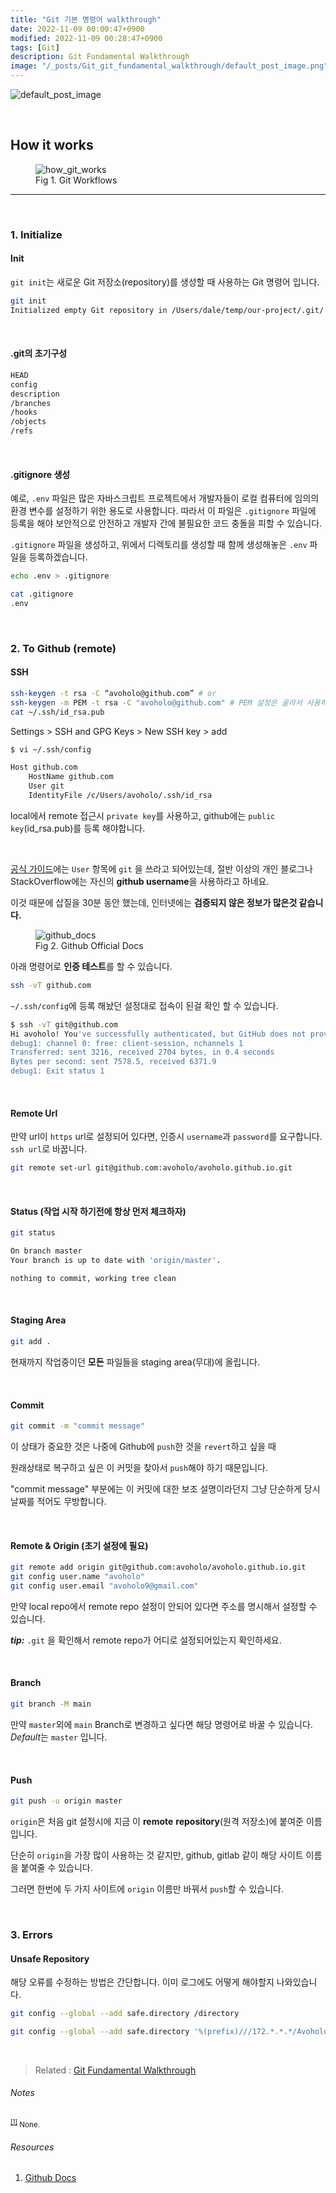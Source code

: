 ```yaml
---
title: "Git 기본 명령어 walkthrough"
date: 2022-11-09 00:00:47+0900
modified: 2022-11-09 00:28:47+0900
tags: [Git]
description: Git Fundamental Walkthrough
image: "/_posts/Git_git_fundamental_walkthrough/default_post_image.png"
---
```


![default_post_image](https://raw.githubusercontent.com/avoholo/avoholo.github.io/master/_posts/Git_git_fundamental_walkthrough/default_post_image.png)



<br>

## How it works

<figure>
<img src="https://raw.githubusercontent.com/avoholo/avoholo.github.io/master/_posts/Git_git_fundamental_walkthrough/how_git_works.png" alt="how_git_works">
<figcaption>Fig 1. Git Workflows</figcaption>
</figure>

***

<br>

### 1. Initialize

#### Init

`git init`는 새로운 Git 저장소(repository)를 생성할 때 사용하는 Git 명령어 입니다.

~~~bash
git init
Initialized empty Git repository in /Users/dale/temp/our-project/.git/
~~~

<br>

#### .git의 초기구성

```bash
HEAD
config
description
/branches
/hooks
/objects
/refs
```

<br>

#### .gitignore 생성

예로, `.env` 파일은 많은 자바스크립트 프로젝트에서 개발자들이 로컬 컴퓨터에 임의의 환경 변수를 설정하기 위한 용도로 사용합니다. 따라서 이 파일은 `.gitignore` 파일에 등록을 해야 보안적으로 안전하고 개발자 간에 불필요한 코드 충돌을 피할 수 있습니다.

`.gitignore` 파일을 생성하고, 위에서 디렉토리를 생성할 때 함께 생성해놓은 `.env` 파일을 등록하겠습니다.

```bash
echo .env > .gitignore

cat .gitignore
.env
```

<br>


### 2. To Github (remote)



#### SSH

~~~bash
ssh-keygen -t rsa -C “avoholo@github.com” # or
ssh-keygen -m PEM -t rsa -C "avoholo@github.com" # PEM 설정은 골라서 사용하자.
cat ~/.ssh/id_rsa.pub
~~~

Settings > SSH and GPG Keys > New SSH key > add

~~~bash
$ vi ~/.ssh/config

Host github.com
    HostName github.com
    User git
    IdentityFile /c/Users/avoholo/.ssh/id_rsa
~~~

local에서 remote 접근시 `private key`를 사용하고, github에는 `public key`(id_rsa.pub)를 등록 해야합니다.

<br>

[공식 가이드](https://docs.github.com/en/authentication/troubleshooting-ssh/error-permission-denied-publickey#always-use-the-git-user)에는 `User` 항목에 `git` 을 쓰라고 되어있는데,  절반 이상의 개인 블로그나 StackOverflow에는 자신의 **github username**을 사용하라고 하네요.

이것 때문에 삽질을 30분 동안 했는데, 인터넷에는 **검증되지 않은 정보가 많은것 같습니다.**

<figure>
<img src="https://raw.githubusercontent.com/avoholo/avoholo.github.io/master/_posts/Git_git_fundamental_walkthrough/github_docs.png" alt="github_docs">
<figcaption>Fig 2. Github Official Docs</figcaption>
</figure>




아래 명령어로 **인증 테스트**를 할 수 있습니다.

~~~bash
ssh -vT github.com
~~~

`~/.ssh/config`에 등록 해놨던 설정대로 접속이 된걸 확인 할 수 있습니다.

~~~bash
$ ssh -vT git@github.com
Hi avoholo! You've successfully authenticated, but GitHub does not provide shell access.
debug1: channel 0: free: client-session, nchannels 1
Transferred: sent 3216, received 2704 bytes, in 0.4 seconds
Bytes per second: sent 7578.5, received 6371.9
debug1: Exit status 1
~~~

<br>

#### Remote Url

만약 url이 `https` url로 설정되어 있다면, 인증시 `username`과 `password`를 요구합니다. `ssh url`로 바꿉니다.

~~~bash
git remote set-url git@github.com:avoholo/avoholo.github.io.git
~~~

<br>

#### Status (작업 시작 하기전에 항상 먼저 체크하자)

~~~ bash
git status

On branch master
Your branch is up to date with 'origin/master'.

nothing to commit, working tree clean
~~~

<br>

#### Staging Area

~~~ bash
git add .
~~~

현재까지 작업중이던 **모든** 파일들을 staging area(무대)에 올립니다.

<br>

#### Commit

```bash
git commit -m "commit message"
```

이 상태가 중요한 것은 나중에 Github에 `push`한 것을 `revert`하고 싶을 때

원래상태로 복구하고 싶은 이 커밋을 찾아서 `push`해야 하기 때문입니다.

"commit message" 부분에는 이 커밋에 대한 보조 설명이라던지 그냥 단순하게 당시 날짜를 적어도 무방합니다.

<br>

#### Remote & Origin (초기 설정에 필요)

~~~bash
git remote add origin git@github.com:avoholo/avoholo.github.io.git
git config user.name "avoholo"
git config user.email "avoholo9@gmail.com"
~~~

만약 local repo에서 remote repo 설정이 안되어 있다면 주소를 명시해서 설정할 수 있습니다.

 ***tip:*** `.git` 을 확인해서 remote repo가 어디로 설정되어있는지 확인하세요.

<br>

#### Branch

~~~bash
git branch -M main
~~~

만약 `master`외에 `main` Branch로 변경하고 싶다면 해당 명령어로 바꿀 수 있습니다. *Default*는 `master` 입니다.

<br>

#### Push

```bash
git push -u origin master
```

`origin`은 처음 git 설정시에 지금 이 **remote** **repository**(원격 저장소)에 붙여준 이름입니다.

단순히 `origin`을 가장 많이 사용하는 것 같지만, github, gitlab 같이 해당 사이트 이름을 붙여줄 수 있습니다.

그러면 한번에 두 가지 사이트에 `origin` 이름만 바꿔서 `push`할 수 있습니다.

<br>

### 3. Errors

#### Unsafe Repository

해당 오류를 수정하는 방법은 간단합니다. 이미 로그에도 어떻게 해야할지 나와있습니다.

~~~bash
git config --global --add safe.directory /directory
~~~

~~~bash
git config --global --add safe.directory '%(prefix)///172.*.*.*/Avoholo/Workspace/JeKyll/avoholo.github.io/avoholo_blog'
~~~

<br>

> Related :
> <a href="/git-fundamental-walkthrough">Git Fundamental Walkthrough </a> 




###### Notes
<small id="medium-ref"><sup>[[1]](#medium)</sup> None.</small>

###### Resources
1. [Github Docs](https://docs.github.com/en)